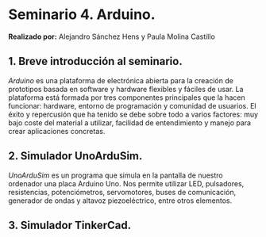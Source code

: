 # Seminario 4. Arduino.

**Realizado por:** Alejandro Sánchez Hens y Paula Molina Castillo

## 1. Breve introducción al seminario.

*Arduino* es una plataforma de electrónica abierta para la creación de prototipos basada en software y hardware flexibles y fáciles de usar.
La plataforma está formada por tres componentes principales que la hacen funcionar: hardware, entorno de programación y comunidad de usuarios.
El éxito y repercusión que ha tenido se debe sobre todo a varios factores: muy bajo coste del material a utilizar, facilidad de entendimiento y manejo para crear aplicaciones concretas.

## 2. Simulador UnoArduSim.

*UnoArduSim* es un programa que simula en la pantalla de nuestro ordenador una placa Arduino Uno. Nos permite utilizar LED, pulsadores, resistencias,
potenciómetros, servomotores, buses de comunicación, generador de ondas y altavoz piezoeléctrico, entre otros elementos.

## 3. Simulador TinkerCad.